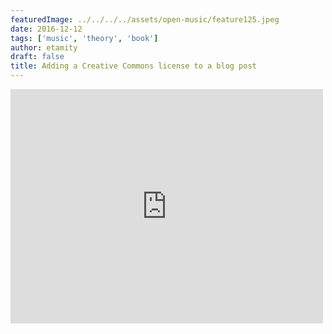 ```yaml
---
featuredImage: ../../../../assets/open-music/feature125.jpeg
date: 2016-12-12
tags: ['music', 'theory', 'book']
author: etamity
draft: false
title: Adding a Creative Commons license to a blog post
---
```


<iframe src="http://player.vimeo.com/video/50575367" width="500" height="375" class="aligncenter" frameborder="0" webkitAllowFullScreen mozallowfullscreen allowFullScreen></iframe>
